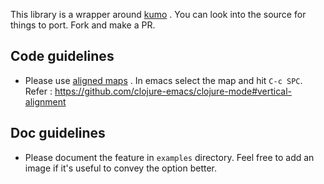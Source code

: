 This library is a wrapper around [kumo](https://github.com/kennycason/kumo) . You can look into the source for things to port. Fork and make a PR.

## Code guidelines

* Please use [aligned maps](https://github.com/bbatsov/clojure-style-guide#vertically-align-let-and-map) . In emacs select the map and hit `C-c SPC`. Refer : https://github.com/clojure-emacs/clojure-mode#vertical-alignment

## Doc guidelines

* Please document the feature in `examples` directory. Feel free to add an image if it's useful to convey the option better.
